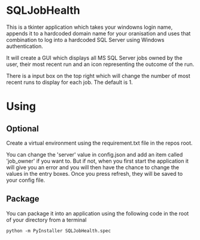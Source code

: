 # SQLJobHealth

This is a tkinter application which takes your windowns login name, appends it to a hardcoded domain name for your oranisation and uses that combination to log into a hardcoded SQL Server using Windows authentication.

It will create a GUI which displays all MS SQL Server jobs owned by the user, their most recent run and an icon representing the outcome of the run. 

There is a input box on the top right which will change the number of most recent runs to display for each job. The default is 1.

# Using
## Optional
Create a virtual environment using the requirement.txt file in the repos root.

You can change the 'server' value in config.json and add an item called 'job_owner' if you want to. But if not, when you first start the application it will give you an error and you will then have the chance to change the values in the entry boxes. Once you press refresh, they will be saved to your config file.

## Package
You can package it into an application using the following code in the root of your directory from a terminal
```shell
python -m PyInstaller SQLJobHealth.spec
